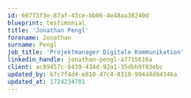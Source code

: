 ```yaml
---
id: 60773f3e-87af-43ce-bb06-4e48aa38240d
blueprint: testimonial
title: 'Jonathan Pengl'
forename: Jonathan
surname: Pengl
job_title: 'Projektmanager Digitale Kommunikation'
linkedin_handle: jonathan-pengl-a7715616a
client: ac89457c-6439-434d-92a1-35dbb9f03ebc
updated_by: b7c7f4d4-e810-47c4-8310-994d4d84346a
updated_at: 1724234701
---
```

